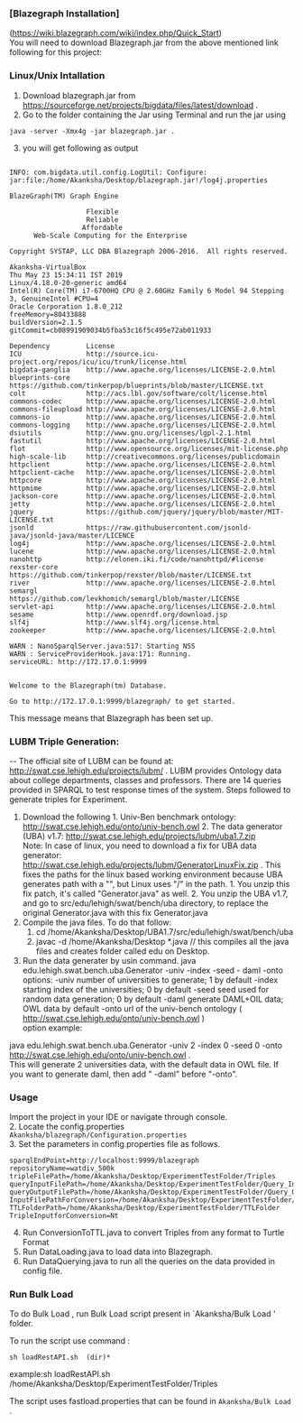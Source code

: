 
### [Blazegraph Installation]  
 (https://wiki.blazegraph.com/wiki/index.php/Quick_Start)  
 You will need to download Blazegraph.jar from the above mentioned link following for this project:

### Linux/Unix Intallation
 1. Download blazegraph.jar from https://sourceforge.net/projects/bigdata/files/latest/download .
 2. Go to the folder containing the Jar using Terminal and run the jar using 
 ```
 java -server -Xmx4g -jar blazegraph.jar .
 ```
 3. you will get following as output

```

INFO: com.bigdata.util.config.LogUtil: Configure: jar:file:/home/Akanksha/Desktop/blazegraph.jar!/log4j.properties

BlazeGraph(TM) Graph Engine

                   Flexible
                   Reliable
                  Affordable
      Web-Scale Computing for the Enterprise

Copyright SYSTAP, LLC DBA Blazegraph 2006-2016.  All rights reserved.

Akanksha-VirtualBox
Thu May 23 15:34:11 IST 2019
Linux/4.18.0-20-generic amd64
Intel(R) Core(TM) i7-6700HQ CPU @ 2.60GHz Family 6 Model 94 Stepping 3, GenuineIntel #CPU=4
Oracle Corporation 1.8.0_212
freeMemory=80433888
buildVersion=2.1.5
gitCommit=cb08991909034b5fba53c16f5c495e72ab011933

Dependency         License                                                                 
ICU                http://source.icu-project.org/repos/icu/icu/trunk/license.html          
bigdata-ganglia    http://www.apache.org/licenses/LICENSE-2.0.html                         
blueprints-core    https://github.com/tinkerpop/blueprints/blob/master/LICENSE.txt         
colt               http://acs.lbl.gov/software/colt/license.html                           
commons-codec      http://www.apache.org/licenses/LICENSE-2.0.html                         
commons-fileupload http://www.apache.org/licenses/LICENSE-2.0.html                         
commons-io         http://www.apache.org/licenses/LICENSE-2.0.html                         
commons-logging    http://www.apache.org/licenses/LICENSE-2.0.html                         
dsiutils           http://www.gnu.org/licenses/lgpl-2.1.html                               
fastutil           http://www.apache.org/licenses/LICENSE-2.0.html                         
flot               http://www.opensource.org/licenses/mit-license.php                      
high-scale-lib     http://creativecommons.org/licenses/publicdomain                        
httpclient         http://www.apache.org/licenses/LICENSE-2.0.html                         
httpclient-cache   http://www.apache.org/licenses/LICENSE-2.0.html                         
httpcore           http://www.apache.org/licenses/LICENSE-2.0.html                         
httpmime           http://www.apache.org/licenses/LICENSE-2.0.html                         
jackson-core       http://www.apache.org/licenses/LICENSE-2.0.html                         
jetty              http://www.apache.org/licenses/LICENSE-2.0.html                         
jquery             https://github.com/jquery/jquery/blob/master/MIT-LICENSE.txt            
jsonld             https://raw.githubusercontent.com/jsonld-java/jsonld-java/master/LICENCE
log4j              http://www.apache.org/licenses/LICENSE-2.0.html                         
lucene             http://www.apache.org/licenses/LICENSE-2.0.html                         
nanohttp           http://elonen.iki.fi/code/nanohttpd/#license                            
rexster-core       https://github.com/tinkerpop/rexster/blob/master/LICENSE.txt            
river              http://www.apache.org/licenses/LICENSE-2.0.html                         
semargl            https://github.com/levkhomich/semargl/blob/master/LICENSE               
servlet-api        http://www.apache.org/licenses/LICENSE-2.0.html                         
sesame             http://www.openrdf.org/download.jsp                                     
slf4j              http://www.slf4j.org/license.html                                       
zookeeper          http://www.apache.org/licenses/LICENSE-2.0.html                         

WARN : NanoSparqlServer.java:517: Starting NSS
WARN : ServiceProviderHook.java:171: Running.
serviceURL: http://172.17.0.1:9999


Welcome to the Blazegraph(tm) Database.

Go to http://172.17.0.1:9999/blazegraph/ to get started.

```
This message means that Blazegraph has been set up.



### LUBM  Triple Generation:

-- The official site of LUBM can be found at: http://swat.cse.lehigh.edu/projects/lubm/ . LUBM provides Ontology data about college departments, classes and professors. There are 14 queries provided in SPARQL to test response times of the system.
Steps followed to generate triples for Experiment.  
1.  Download the following
         1. Univ-Ben benchmark ontology: http://swat.cse.lehigh.edu/onto/univ-bench.owl
         2. The data generator (UBA) v1.7: http://swat.cse.lehigh.edu/projects/lubm/uba1.7.zip  
      Note: In case  of linux, you need to download a fix for UBA data generator: http://swat.cse.lehigh.edu/projects/lubm/GeneratorLinuxFix.zip . This fixes the paths for the linux based working environment because UBA generates path with a "\", but Linux uses "/" in the path. 
          1. You unzip this fix patch, it's called "Generator.java" as well. 
          2.  You unzip the UBA v1.7, and go to src/edu/lehigh/swat/bench/uba directory, to replace the original Generator.java with this fix Generator.java  
2. Compile the java files.
       To do that follow:
	 1. cd /home/Akanksha/Desktop/UBA1.7/src/edu/lehigh/swat/bench/uba
	2. javac -d /home/Akanksha/Desktop *.java  // this compiles all the java files and creates  folder called edu on Desktop.  
3. Run the data generater by usin command.
	java edu.lehigh.swat.bench.uba.Generator -univ <value> -index <value> -seed <value> -  daml -onto <value>
       options:
      -univ number of universities to generate; 1 by default
      -index starting index of the universities; 0 by default
      -seed seed used for random data generation; 0 by default
      -daml generate DAML+OIL data; OWL data by default
      -onto url of the univ-bench ontology ( http://swat.cse.lehigh.edu/onto/univ-bench.owl )  
option example:

java edu.lehigh.swat.bench.uba.Generator -univ 2 -index 0 -seed 0 -onto http://swat.cse.lehigh.edu/onto/univ-bench.owl .      
This will generate 2 universities data, with the default data in OWL file. If you want to generate daml, then add " -daml" before "-onto".

### Usage

Import the project in your IDE or navigate through console.  
2. Locate the config.properties `Akanksha/blazegraph/Configuration.properties`  
3. Set the parameters in config.properties file as follows.  
```
sparqlEndPoint=http://localhost:9999/blazegraph
repositoryName=watdiv_500k
tripleFilePath=/home/Akanksha/Desktop/ExperimentTestFolder/Triples
queryInputFilePath=/home/Akanksha/Desktop/ExperimentTestFolder/Query_Input
queryOutputFilePath=/home/Akanksha/Desktop/ExperimentTestFolder/Query_Output
InputFilePathForConversion=/home/Akanksha/Desktop/ExperimentTestFolder/InputFileFolder
TTLFolderPath=/home/Akanksha/Desktop/ExperimentTestFolder/TTLFolder
TripleInputforConversion=Nt
```
4. Run ConversionToTTL.java to convert Triples from any format to Turtle Format
5. Run DataLoading.java to load data into Blazegraph.
6. Run DataQuerying.java to run all the queries on the data provided in config file.

### Run Bulk Load

To do Bulk Load , run Bulk Load script present in `Akanksha/Bulk Load ' folder.

 To run the script use command :
 ```
 sh loadRestAPI.sh  (dir)*
 ```
 example:sh loadRestAPI.sh /home/Akanksha/Desktop/ExperimentTestFolder/Triples   
 
 The script uses fastload.properties that can be found in `Akanksha/Bulk Load` .
